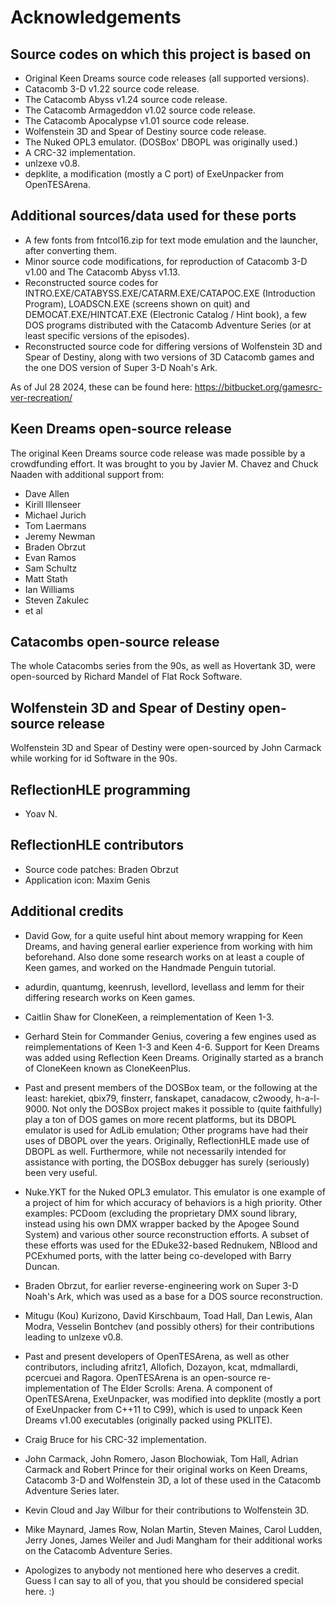 # Acknowledgements

## Source codes on which this project is based on

- Original Keen Dreams source code releases (all supported versions).
- Catacomb 3-D v1.22 source code release.
- The Catacomb Abyss v1.24 source code release.
- The Catacomb Armageddon v1.02 source code release.
- The Catacomb Apocalypse v1.01 source code release.
- Wolfenstein 3D and Spear of Destiny source code release.
- The Nuked OPL3 emulator. (DOSBox' DBOPL was originally used.)
- A CRC-32 implementation.
- unlzexe v0.8.
- depklite, a modification (mostly a C port) of ExeUnpacker from OpenTESArena.

## Additional sources/data used for these ports

- A few fonts from fntcol16.zip for text mode emulation and the launcher,
after converting them.
- Minor source code modifications, for reproduction of Catacomb 3-D v1.00 and
The Catacomb Abyss v1.13.
- Reconstructed source codes for INTRO.EXE/CATABYSS.EXE/CATARM.EXE/CATAPOC.EXE
(Introduction Program), LOADSCN.EXE (screens shown on quit)
and DEMOCAT.EXE/HINTCAT.EXE (Electronic Catalog / Hint book),
a few DOS programs distributed with the Catacomb Adventure
Series (or at least specific versions of the episodes).
- Reconstructed source code for differing versions of Wolfenstein 3D and
Spear of Destiny, along with two versions of 3D Catacomb games
and the one DOS version of Super 3-D Noah's Ark.

As of Jul 28 2024, these can be found here:
https://bitbucket.org/gamesrc-ver-recreation/

## Keen Dreams open-source release

The original Keen Dreams source code release was made possible by
a crowdfunding effort. It was brought to you by Javier M. Chavez
and Chuck Naaden with additional support from:

* Dave Allen
* Kirill Illenseer
* Michael Jurich
* Tom Laermans
* Jeremy Newman
* Braden Obrzut
* Evan Ramos
* Sam Schultz
* Matt Stath
* Ian Williams
* Steven Zakulec
* et al

## Catacombs open-source release

The whole Catacombs series from the 90s, as well as Hovertank 3D,
were open-sourced by Richard Mandel of Flat Rock Software.

## Wolfenstein 3D and Spear of Destiny open-source release

Wolfenstein 3D and Spear of Destiny were open-sourced
by John Carmack while working for id Software in the 90s.

## ReflectionHLE programming

* Yoav N.

## ReflectionHLE contributors

* Source code patches: Braden Obrzut
* Application icon: Maxim Genis

## Additional credits

* David Gow, for a quite useful hint about memory wrapping for Keen Dreams,
and having general earlier experience from working with him beforehand.
Also done some research works on at least a couple of Keen games,
and worked on the Handmade Penguin tutorial.
* adurdin, quantumg, keenrush, levellord, levellass and lemm for their
differing research works on Keen games.
* Caitlin Shaw for CloneKeen, a reimplementation of Keen 1-3.
* Gerhard Stein for Commander Genius, covering a few engines
used as reimplementations of Keen 1-3 and Keen 4-6. Support
for Keen Dreams was added using Reflection Keen Dreams.
Originally started as a branch of CloneKeen known as CloneKeenPlus.

* Past and present members of the DOSBox team, or the following at the least:
harekiet, qbix79, finsterr, fanskapet, canadacow, c2woody, h-a-l-9000.
Not only the DOSBox project makes it possible to (quite faithfully) play a ton
of DOS games on more recent platforms, but its DBOPL emulator is used for AdLib
emulation; Other programs have had their uses of DBOPL over the years.
Originally, ReflectionHLE made use of DBOPL as well. Furthermore,
while not necessarily intended for assistance with porting, the
DOSBox debugger has surely (seriously) been very useful.

* Nuke.YKT for the Nuked OPL3 emulator. This emulator is one example
of a project of him for which accuracy of behaviors is a high priority.
Other examples: PCDoom (excluding the proprietary DMX sound library,
instead using his own DMX wrapper backed by the Apogee Sound System) and
various other source reconstruction efforts. A subset of these efforts
was used for the EDuke32-based Rednukem, NBlood and PCExhumed ports,
with the latter being co-developed with Barry Duncan.

* Braden Obrzut, for earlier reverse-engineering work on Super 3-D Noah's Ark,
which was used as a base for a DOS source reconstruction.

* Mitugu (Kou) Kurizono, David Kirschbaum, Toad Hall, Dan Lewis, Alan Modra,
Vesselin Bontchev (and possibly others) for their contributions leading to
unlzexe v0.8.

* Past and present developers of OpenTESArena, as well as other contributors,
including afritz1, Allofich, Dozayon, kcat, mdmallardi, pcercuei and Ragora.
OpenTESArena is an open-source re-implementation of The Elder Scrolls: Arena.
A component of OpenTESArena, ExeUnpacker, was modified into depklite
(mostly a port of ExeUnpacker from C++11 to C99), which is used to
unpack Keen Dreams v1.00 executables (originally packed using PKLITE).

* Craig Bruce for his CRC-32 implementation.

* John Carmack, John Romero, Jason Blochowiak, Tom Hall, Adrian Carmack and
Robert Prince for their original works on Keen Dreams, Catacomb 3-D and
Wolfenstein 3D, a lot of these used in the Catacomb Adventure Series later.
* Kevin Cloud and Jay Wilbur for their contributions to Wolfenstein 3D.
* Mike Maynard, James Row, Nolan Martin, Steven Maines, Carol Ludden,
Jerry Jones, James Weiler and Judi Mangham for their additional works
on the Catacomb Adventure Series.

* Apologizes to anybody not mentioned here who deserves a credit. Guess I can
say to all of you, that you should be considered special here. :)

